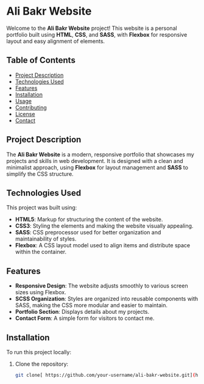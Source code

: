# Ali Bakr Website

Welcome to the **Ali Bakr Website** project! This website is a personal portfolio built using **HTML**, **CSS**, and **SASS**, with **Flexbox** for responsive layout and easy alignment of elements.

## Table of Contents

- [Project Description](#project-description)
- [Technologies Used](#technologies-used)
- [Features](#features)
- [Installation](#installation)
- [Usage](#usage)
- [Contributing](#contributing)
- [License](#license)
- [Contact](#contact)

## Project Description

The **Ali Bakr Website** is a modern, responsive portfolio that showcases my projects and skills in web development. It is designed with a clean and minimalist approach, using **Flexbox** for layout management and **SASS** to simplify the CSS structure.

## Technologies Used

This project was built using:

- **HTML5**: Markup for structuring the content of the website.
- **CSS3**: Styling the elements and making the website visually appealing.
- **SASS**: CSS preprocessor used for better organization and maintainability of styles.
- **Flexbox**: A CSS layout model used to align items and distribute space within the container.

## Features

- **Responsive Design**: The website adjusts smoothly to various screen sizes using Flexbox.
- **SCSS Organization**: Styles are organized into reusable components with SASS, making the CSS more modular and easier to maintain.
- **Portfolio Section**: Displays details about my projects.
- **Contact Form**: A simple form for visitors to contact me.

## Installation

To run this project locally:

1. Clone the repository:
   ```bash
   git clone[ https://github.com/your-username/ali-bakr-website.git](https://github.com/AliBkrAli/personal-website)



